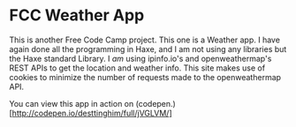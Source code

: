 # FCC Weather App

This is another Free Code Camp project. This one is a Weather app. I have again
done all the programming in Haxe, and I am not using any libraries but the Haxe
standard Library. I *am* using ipinfo.io's and openweathermap's REST APIs to get
the location and weather info. This site makes use of cookies to minimize the
number of requests made to the openweathermap API.

You can view this app in action on (codepen.)[http://codepen.io/desttinghim/full/jVGLVM/]
